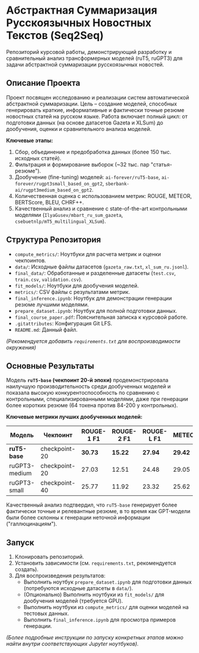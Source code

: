 # Абстрактная Суммаризация Русскоязычных Новостных Текстов (Seq2Seq)

Репозиторий курсовой работы, демонстрирующий разработку и сравнительный анализ трансформерных моделей (ruT5, ruGPT3) для задачи абстрактной суммаризации русскоязычных новостей.

## Описание Проекта

Проект посвящен исследованию и реализации систем автоматической абстрактной суммаризации. Цель – создание моделей, способных генерировать краткие, информативные и фактически точные резюме новостных статей на русском языке. Работа включает полный цикл: от подготовки данных (на основе датасетов Gazeta и XLSum) до дообучения, оценки и сравнительного анализа моделей.

**Ключевые этапы:**
1.  Сбор, объединение и предобработка данных (более 150 тыс. исходных статей).
2.  Фильтрация и формирование выборок (~32 тыс. пар "статья-резюме").
3.  Дообучение (fine-tuning) моделей: `ai-forever/ruT5-base`, `ai-forever/rugpt3small_based_on_gpt2`, `sberbank-ai/rugpt3medium_based_on_gpt2`.
4.  Количественная оценка с использованием метрик: ROUGE, METEOR, BERTScore, BLEU, CHRF++.
5.  Качественный анализ и сравнение с state-of-the-art контрольными моделями (`IlyaGusev/mbart_ru_sum_gazeta`, `csebuetnlp/mT5_multilingual_XLSum`).

## Структура Репозитория

*   `compute_metrics/`: Ноутбуки для расчета метрик и оценки чекпоинтов.
*   `data/`: Исходные файлы датасетов (`gazeta_raw.txt`, `xl_sum_ru.jsonl`).
*   `final_data/`: Обработанные и разделенные датасеты (`test.csv`, `train.csv`, `validation.csv`).
*   `fit_models/`: Ноутбуки для дообучения моделей.
*   `metrics/`: CSV файлы с результатами метрик.
*   `final_inference.ipynb`: Ноутбук для демонстрации генерации резюме лучшими моделями.
*   `prepare_dataset.ipynb`: Ноутбук для полной подготовки данных.
*   `final_course_paper.pdf`: Пояснительная записка к курсовой работе.
*   `.gitattributes`: Конфигурация Git LFS.
*   `README.md`: Данный файл.

*(Рекомендуется добавить `requirements.txt` для воспроизводимости окружения)*

## Основные Результаты

Модель **`ruT5-base` (чекпоинт 20-й эпохи)** продемонстрировала наилучшую производительность среди дообученных моделей и показала высокую конкурентоспособность по сравнению с контрольными, специализированными моделями, даже при генерации более коротких резюме (64 токена против 84-200 у контрольных).

**Ключевые метрики лучших дообученных моделей:**

| Модель         | Чекпоинт      | ROUGE-1 F1 | ROUGE-2 F1 | ROUGE-L F1 | METEOR  | BERTScore F1 | CHRF++  | BLEU    |
|----------------|---------------|------------|------------|------------|---------|--------------|---------|---------|
| **ruT5-base**  | checkpoint-20 | **30.73**  | **15.22**  | **27.94**  | **29.42** | **78.36**    | **40.06** | **10.91** |
| ruGPT3-medium  | checkpoint-20 | 27.03      | 12.51      | 24.48      | 29.05   | 76.18        | 38.83   | 10.72   |
| ruGPT3-small   | checkpoint-40 | 25.77      | 11.92      | 23.32      | 25.62   | 75.65        | 33.39   | 9.56    |

Качественный анализ подтвердил, что `ruT5-base` генерирует более фактически точные и релевантные резюме, в то время как GPT-модели были более склонны к генерации неточной информации ("галлюцинациям").

## Запуск

1.  Клонировать репозиторий.
2.  Установить зависимости (см. `requirements.txt`, рекомендуется создать).
3.  Для воспроизведения результатов:
    *   Выполнить ноутбук `prepare_dataset.ipynb` для подготовки данных (потребуются исходные датасеты в `data/`).
    *   (Опционально) Выполнить ноутбуки из `fit_models/` для дообучения моделей (требуется GPU).
    *   Выполнить ноутбуки из `compute_metrics/` для оценки моделей на тестовых данных.
    *   Выполнить `final_inference.ipynb` для просмотра примеров генерации.

*(Более подробные инструкции по запуску конкретных этапов можно найти внутри соответствующих Jupyter ноутбуков).*
